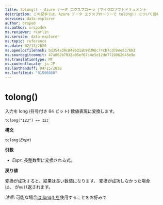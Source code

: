 ```yaml
---
title: tolong() - Azure データ エクスプローラ |マイクロソフトドキュメント
description: この記事では、Azure データ エクスプローラーで tolong() について説明します。
services: data-explorer
author: orspod
ms.author: orspodek
ms.reviewer: rkarlin
ms.service: data-explorer
ms.topic: reference
ms.date: 02/13/2020
ms.openlocfilehash: bd354a39c048631ab98390c74cb7cd78ee5376b2
ms.sourcegitcommit: 47a002b7032a05ef67c4e5e12de7720062645e9e
ms.translationtype: MT
ms.contentlocale: ja-JP
ms.lasthandoff: 04/15/2020
ms.locfileid: "81506088"
---
```

# <a name="tolong"></a>tolong()

入力を long (符号付き 64 ビット) 数値表現に変換します。

```kusto
tolong("123") == 123
```

**構文**

`tolong(`*Expr*`)`

**引数**

* *Expr*: 長整数型に変換される式。 

**戻り値**

変換が成功すると、結果は長い数値になります。
変換が成功しなかった場合は、 が`null`返されます。
 
*注意*: 可能な場合[は long() を](./scalar-data-types/long.md)使用することをお好みで